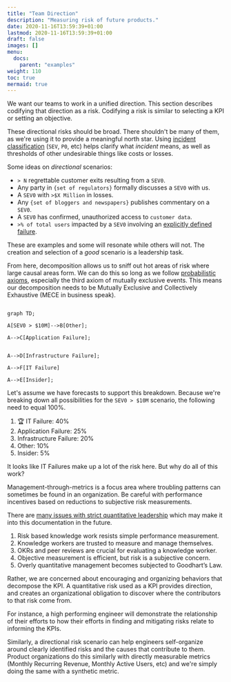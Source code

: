 ```yaml
---
title: "Team Direction"
description: "Measuring risk of future products."
date: 2020-11-16T13:59:39+01:00
lastmod: 2020-11-16T13:59:39+01:00
draft: false
images: []
menu:
  docs:
    parent: "examples"
weight: 110
toc: true
mermaid: true
---
```


We want our teams to work in a unified direction. This section describes codifying that direction as a risk. Codifying a risk is similar to selecting a KPI or setting an objective.

These directional risks should be broad. There shouldn't be many of them, as we're using it to provide a meaningful north star. Using [incident classification](https://response.pagerduty.com/before/severity_levels/) (`SEV`, `P0`, etc) helps clarify what _incident_ means, as well as thresholds of other undesirable things like costs or losses.

Some ideas on _directional_ scenarios:

-   `> N` regrettable customer exits resulting from a `SEV0`.
-   Any party in `{set of regulators}` formally discusses a `SEV0` with us.
-   A `SEV0` with `>$X Million` in losses. 
-   Any `{set of bloggers and newspapers}` publishes commentary on a `SEV0`.
-   A `SEV0` has confirmed, unauthorized access to `customer data`.
-   `>% of total users` impacted by a `SEV0` involving an [explicitly defined failure](https://www.microsoft.com/en-us/msrc/windows-security-servicing-criteria).

These are examples and some will resonate while others will not. The creation and selection of a _good_ scenario is a leadership task. 

From here, decomposition allows us to sniff out hot areas of risk where large causal areas form. We can do this so long as we follow [probabilistic axioms](/simple-risk/docs/intro/risk/#probability), especially the third axiom of mutually exclusive events. This means our decomposition needs to be Mutually Exclusive and Collectively Exhaustive (MECE in business speak).

```mermaid  

graph TD;  

A[SEV0 > $10M]-->B[Other];  

A-->C[Application Failure];  


A-->D[Infrastructure Failure];  

A-->F[IT Failure]

A-->E[Insider];  
```


Let's assume we have forecasts to support this breakdown. Because we're breaking down all possibilities for the `SEV0 > $10M` scenario, the following need to equal 100%.

 1. 🏆 IT Failure: 40%
 2. Application Failure: 25%
 3. Infrastructure Failure: 20%
 4. Other: 10%
 5. Insider: 5%
  
It looks like IT Failures make up a lot of the risk here. But why do all of this work?

Management-through-metrics is a focus area where troubling patterns can sometimes be found in an organization. Be careful with performance incentives based on reductions to subjective risk measurements.

There are [many issues with strict quantitative leadership](https://magoo.medium.com/risk-and-performance-management-1e56ef870b31) which may make it into this documentation in the future.

1. Risk based knowledge work resists simple performance measurement.
2. Knowledge workers are trusted to measure and manage themselves.
3. OKRs and peer reviews are crucial for evaluating a knowledge worker.
4. Objective measurement is efficient, but risk is a subjective concern.
5. Overly quantitative management becomes subjected to Goodhart’s Law.

Rather, we are concerned about encouraging and organizing behaviors that decompose the KPI. A quantitative risk used as a KPI provides direction, and creates an organizational obligation to discover where the contributors to that risk come from. 

For instance, a high performing engineer will demonstrate the relationship of their efforts to how their efforts in finding and mitigating risks relate to informing the KPIs.

Similarly, a directional risk scenario can help engineers self-organize around clearly identified risks and the causes that contribute to them. Product organizations do this similarly with directly measurable metrics (Monthly Recurring Revenue, Monthly Active Users, etc) and we're simply doing the same with a synthetic metric.